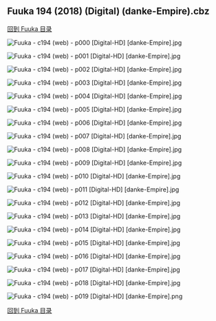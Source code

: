 ## Fuuka 194 (2018) (Digital) (danke-Empire).cbz


[回到 Fuuka 目录](https://github.com/alicewish/markdown/blob/master/series/Fuuka.md)


![Fuuka - c194 (web) - p000 [Digital-HD] [danke-Empire].jpg](https://wx1.sinaimg.cn/large/6a9fdecagy1fpua9o10psj21kl2cw7p5.jpg)

![Fuuka - c194 (web) - p001 [Digital-HD] [danke-Empire].jpg](https://wx1.sinaimg.cn/large/6a9fdecagy1fpua9y5edqj21kl2cwu0x.jpg)

![Fuuka - c194 (web) - p002 [Digital-HD] [danke-Empire].jpg](https://wx1.sinaimg.cn/large/6a9fdecagy1fpuaa6l6nxj21kl2cwqv7.jpg)

![Fuuka - c194 (web) - p003 [Digital-HD] [danke-Empire].jpg](https://wx1.sinaimg.cn/large/6a9fdecagy1fpuaaeh9vhj21kl2cwb2b.jpg)

![Fuuka - c194 (web) - p004 [Digital-HD] [danke-Empire].jpg](https://wx1.sinaimg.cn/large/6a9fdecagy1fpuaamlb06j21kl2cwx6q.jpg)

![Fuuka - c194 (web) - p005 [Digital-HD] [danke-Empire].jpg](https://wx1.sinaimg.cn/large/6a9fdecagy1fpuaavmfvsj21kl2cwx6p.jpg)

![Fuuka - c194 (web) - p006 [Digital-HD] [danke-Empire].jpg](https://wx1.sinaimg.cn/large/6a9fdecagy1fpuab9ja57j21kl2cw1kz.jpg)

![Fuuka - c194 (web) - p007 [Digital-HD] [danke-Empire].jpg](https://wx1.sinaimg.cn/large/6a9fdecagy1fpuablxjx8j21kl2cwb2a.jpg)

![Fuuka - c194 (web) - p008 [Digital-HD] [danke-Empire].jpg](https://wx1.sinaimg.cn/large/6a9fdecagy1fpuabul36bj21kl2cwb2a.jpg)

![Fuuka - c194 (web) - p009 [Digital-HD] [danke-Empire].jpg](https://wx1.sinaimg.cn/large/6a9fdecagy1fpuac91zdoj21kl2cwhdv.jpg)

![Fuuka - c194 (web) - p010 [Digital-HD] [danke-Empire].jpg](https://wx1.sinaimg.cn/large/6a9fdecagy1fpuachbp5ij21kl2cwhdu.jpg)

![Fuuka - c194 (web) - p011 [Digital-HD] [danke-Empire].jpg](https://wx1.sinaimg.cn/large/6a9fdecagy1fpuacspovpj21kl2cwe82.jpg)

![Fuuka - c194 (web) - p012 [Digital-HD] [danke-Empire].jpg](https://wx1.sinaimg.cn/large/6a9fdecagy1fpuad5rczbj21kl2cwnpe.jpg)

![Fuuka - c194 (web) - p013 [Digital-HD] [danke-Empire].jpg](https://wx1.sinaimg.cn/large/6a9fdecagy1fpuadgwfroj21kl2cw4qr.jpg)

![Fuuka - c194 (web) - p014 [Digital-HD] [danke-Empire].jpg](https://wx1.sinaimg.cn/large/6a9fdecagy1fpuadt1co8j21kl2cwqv5.jpg)

![Fuuka - c194 (web) - p015 [Digital-HD] [danke-Empire].jpg](https://wx1.sinaimg.cn/large/6a9fdecagy1fpuae4rl1rj21kl2cwb2a.jpg)

![Fuuka - c194 (web) - p016 [Digital-HD] [danke-Empire].jpg](https://wx1.sinaimg.cn/large/6a9fdecagy1fpuaehvtgyj21kl2cwb2a.jpg)

![Fuuka - c194 (web) - p017 [Digital-HD] [danke-Empire].jpg](https://wx1.sinaimg.cn/large/6a9fdecagy1fpuaepopu9j21kl2cwb29.jpg)

![Fuuka - c194 (web) - p018 [Digital-HD] [danke-Empire].jpg](https://wx1.sinaimg.cn/large/6a9fdecagy1fpuaevejycj21kl2cw7wh.jpg)

![Fuuka - c194 (web) - p019 [Digital-HD] [danke-Empire].png](https://wx1.sinaimg.cn/large/6a9fdecagy1fpuaewkt37j21kl2cw0ox.jpg)

[回到 Fuuka 目录](https://github.com/alicewish/markdown/blob/master/series/Fuuka.md)

